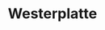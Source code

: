 ---
layout: post
title: Westerplatte
director: Stanisław Różewicz
year: 1967
cover: https://images.mubicdn.net/images/film/96258/cache-59439-1510630950/image-w1280.jpg
---
